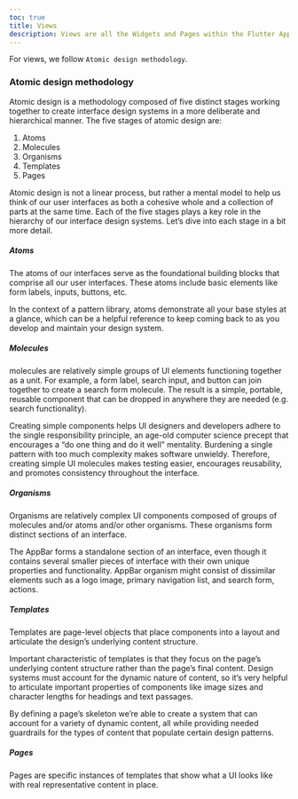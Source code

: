 ```yaml
---
toc: true
title: Views
description: Views are all the Widgets and Pages within the Flutter Application. This directory is mostly specific to project.
---
```



For views, we follow `Atomic design methodology`.   

### Atomic design methodology

Atomic design is a methodology composed of five distinct stages working together to create interface design systems in a more deliberate and hierarchical manner. The five stages of atomic design are:
1. Atoms
2. Molecules
3. Organisms
4. Templates
5. Pages

Atomic design is not a linear process, but rather a mental model to help us think of our user interfaces as both a cohesive whole and a collection of parts at the same time. Each of the five stages plays a key role in the hierarchy of our interface design systems. Let’s dive into each stage in a bit more detail.

##### Atoms

The atoms of our interfaces serve as the foundational building blocks that comprise all our user interfaces. These atoms include basic elements like form labels, inputs, buttons, etc.

In the context of a pattern library, atoms demonstrate all your base styles at a glance, which can be a helpful reference to keep coming back to as you develop and maintain your design system.

##### Molecules

molecules are relatively simple groups of UI elements functioning together as a unit. For example, a form label, search input, and button can join together to create a search form molecule. The result is a simple, portable, reusable component that can be dropped in anywhere they are needed (e.g. search functionality).

Creating simple components helps UI designers and developers adhere to the single responsibility principle, an age-old computer science precept that encourages a “do one thing and do it well” mentality. Burdening a single pattern with too much complexity makes software unwieldy. Therefore, creating simple UI molecules makes testing easier, encourages reusability, and promotes consistency throughout the interface.

##### Organisms

Organisms are relatively complex UI components composed of groups of molecules and/or atoms and/or other organisms. These organisms form distinct sections of an interface.

The AppBar forms a standalone section of an interface, even though it contains several smaller pieces of interface with their own unique properties and functionality. AppBar organism might consist of dissimilar elements such as a logo image, primary navigation list, and search form, actions.

##### Templates

Templates are page-level objects that place components into a layout and articulate the design’s underlying content structure.

Important characteristic of templates is that they focus on the page’s underlying content structure rather than the page’s final content. Design systems must account for the dynamic nature of content, so it’s very helpful to articulate important properties of components like image sizes and character lengths for headings and text passages.

By defining a page’s skeleton we’re able to create a system that can account for a variety of dynamic content, all while providing needed guardrails for the types of content that populate certain design patterns.

##### Pages

Pages are specific instances of templates that show what a UI looks like with real representative content in place.
